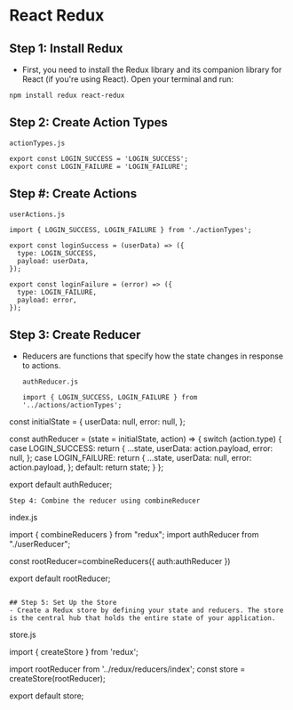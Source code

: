 # React Redux


## Step 1: Install Redux
- First, you need to install the Redux library and its companion library for React (if you're using React). Open your terminal and run:
```
npm install redux react-redux
```

## Step 2: Create Action Types
```
actionTypes.js

export const LOGIN_SUCCESS = 'LOGIN_SUCCESS';
export const LOGIN_FAILURE = 'LOGIN_FAILURE';
```
## Step #: Create Actions

```
userActions.js

import { LOGIN_SUCCESS, LOGIN_FAILURE } from './actionTypes';

export const loginSuccess = (userData) => ({
  type: LOGIN_SUCCESS,
  payload: userData,
});

export const loginFailure = (error) => ({
  type: LOGIN_FAILURE,
  payload: error,
});

```

## Step 3: Create Reducer
- Reducers are functions that specify how the state changes in response to actions.

  ```
  authReducer.js

  import { LOGIN_SUCCESS, LOGIN_FAILURE } from '../actions/actionTypes';

const initialState = {
  userData: null,
  error: null,
};

const authReducer = (state = initialState, action) => {
  switch (action.type) {
    case LOGIN_SUCCESS:
      return {
        ...state,
        userData: action.payload,
        error: null,
      };
    case LOGIN_FAILURE:
      return {
        ...state,
        userData: null,
        error: action.payload,
      };
    default:
      return state;
  }
};

export default authReducer;
```
Step 4: Combine the reducer using combineReducer

```
index.js

import { combineReducers } from "redux";
import authReducer from "./userReducer";

const rootReducer=combineReducers({
     auth:authReducer
})

export default rootReducer;
```

## Step 5: Set Up the Store
- Create a Redux store by defining your state and reducers. The store is the central hub that holds the entire state of your application.
```
store.js

import { createStore } from 'redux';

import rootReducer from '../redux/reducers/index';
const store = createStore(rootReducer);

export default store;
```

  
